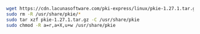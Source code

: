 ﻿```sh
wget https://cdn.lacunasoftware.com/pki-express/linux/pkie-1.27.1.tar.gz
sudo rm -R /usr/share/pkie/*
sudo tar xzf pkie-1.27.1.tar.gz -C /usr/share/pkie
sudo chmod -R a=r,a+X,u+w /usr/share/pkie
```
